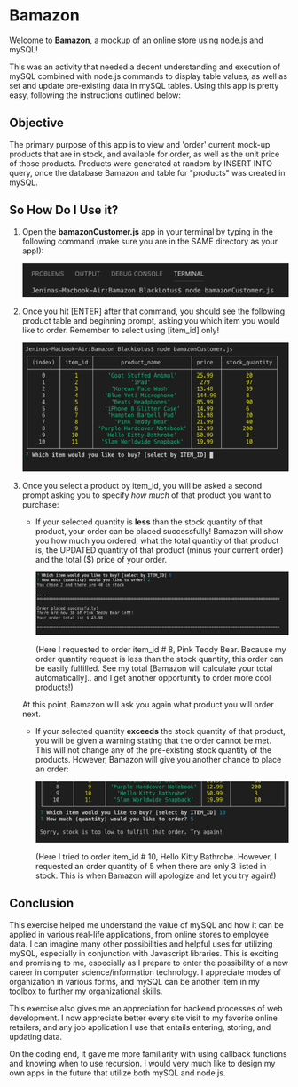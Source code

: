 # Bamazon

Welcome to **Bamazon**, a mockup of an online store using node.js and mySQL!

This was an activity that needed a decent understanding and execution of mySQL combined with node.js commands to display table values, as well as set and update pre-existing data in mySQL tables. Using this app is pretty easy, following the instructions outlined below:

## Objective

The primary purpose of this app is to view and 'order' current mock-up products that are in stock, and available for order, as well as the unit price of those products. Products were generated at random by INSERT INTO query, once the database Bamazon and table for "products" was created in mySQL.

## So How Do I Use it?

1. Open the **bamazonCustomer.js** app in your terminal by typing in the following command (make sure you are in the SAME directory as your app!):

    ![step-one](stepone.png)

2. Once you hit [ENTER] after that command, you should see the following product table and beginning prompt, asking you which item you would like to order. Remember to select using [item_id] only!

    ![step-two](steptwo.png)

3. Once you select a product by item_id, you will be asked a second prompt asking you to specify *how much* of that product you want to purchase:
    
    - If your selected quantity is **less** than the stock quantity of that product, your order can be placed successfully! Bamazon will show you how much you ordered, what the total quantity of that product is, the UPDATED quantity of that product (minus your current order) and the total ($) price of your order.

        ![step-three](stepthree.png)

        (Here I requested to order item_id # 8, Pink Teddy Bear. Because my order quantity request is less than the stock quantity, this order can be easily fulfilled. See my total [Bamazon will calculate your total automatically].. and I get another opportunity to order more cool products!)

    At this point, Bamazon will ask you again what product you will order next.

    - If your selected quantity **exceeds** the stock quantity of that product, you will be given a warning stating that the order cannot be met. This will not change any of the pre-existing stock quantity of the products. However, Bamazon will give you another chance to place an order:

        ![step-four](stepfour.png)

        (Here I tried to order item_id # 10, Hello Kitty Bathrobe. However, I requested an order quantity of 5 when there are only 3 listed in stock. This is when Bamazon will apologize and let you try again!)


## Conclusion

This exercise helped me understand the value of mySQL and how it can be applied in various real-life applications, from online stores to employee data. I can imagine many other possibilities and helpful uses for utilizing mySQL, especially in conjunction with Javascript libraries. This is exciting and promising to me, especially as I prepare to enter the possibility of a new career in computer science/information technology. I appreciate modes of organization in various forms, and mySQL can be another item in my toolbox to further my organizational skills.

This exercise also gives me an appreciation for backend processes of web development. I now appreciate better every site visit to my favorite online retailers, and any job application I use that entails entering, storing, and updating data.

On the coding end, it gave me more familiarity with using callback functions and knowing when to use recursion. I would very much like to design my own apps in the future that utilize both mySQL and node.js.